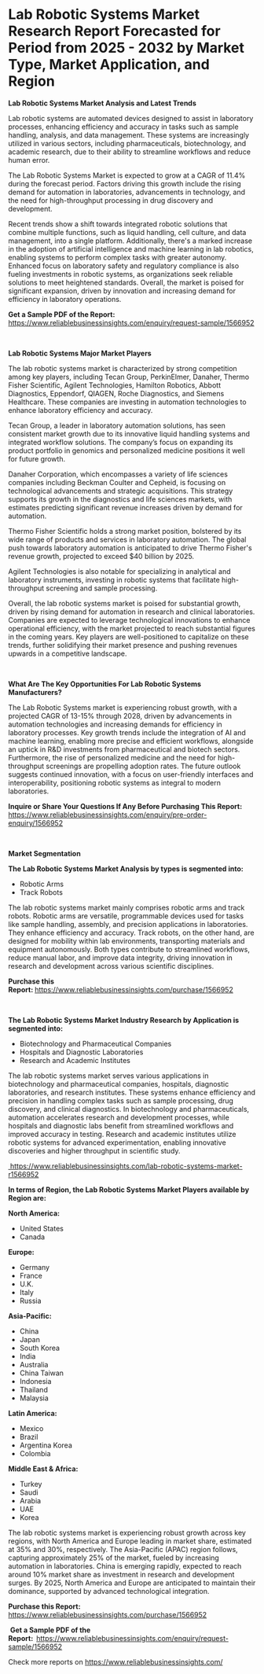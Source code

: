 <p><h1>Lab Robotic Systems Market Research Report Forecasted for Period from 2025 -  2032 by Market Type, Market Application, and Region</h1></p><p><strong>Lab Robotic Systems Market Analysis and Latest Trends</strong></p>
<p><p>Lab robotic systems are automated devices designed to assist in laboratory processes, enhancing efficiency and accuracy in tasks such as sample handling, analysis, and data management. These systems are increasingly utilized in various sectors, including pharmaceuticals, biotechnology, and academic research, due to their ability to streamline workflows and reduce human error.</p><p>The Lab Robotic Systems Market is expected to grow at a CAGR of 11.4% during the forecast period. Factors driving this growth include the rising demand for automation in laboratories, advancements in technology, and the need for high-throughput processing in drug discovery and development. </p><p>Recent trends show a shift towards integrated robotic solutions that combine multiple functions, such as liquid handling, cell culture, and data management, into a single platform. Additionally, there's a marked increase in the adoption of artificial intelligence and machine learning in lab robotics, enabling systems to perform complex tasks with greater autonomy. Enhanced focus on laboratory safety and regulatory compliance is also fueling investments in robotic systems, as organizations seek reliable solutions to meet heightened standards. Overall, the market is poised for significant expansion, driven by innovation and increasing demand for efficiency in laboratory operations.</p></p>
<p><strong>Get a Sample PDF of the Report:&nbsp;</strong> <a href="https://www.reliablebusinessinsights.com/enquiry/request-sample/1566952?utm_campaign=2321&utm_medium=2&utm_source=Github&utm_content=ia&utm_term=22032025&utm_id=lab-robotic-systems">https://www.reliablebusinessinsights.com/enquiry/request-sample/1566952</a></p>
<p>&nbsp;</p>
<p><strong>Lab Robotic Systems Major Market Players</strong></p>
<p><p>The lab robotic systems market is characterized by strong competition among key players, including Tecan Group, PerkinElmer, Danaher, Thermo Fisher Scientific, Agilent Technologies, Hamilton Robotics, Abbott Diagnostics, Eppendorf, QIAGEN, Roche Diagnostics, and Siemens Healthcare. These companies are investing in automation technologies to enhance laboratory efficiency and accuracy.</p><p>Tecan Group, a leader in laboratory automation solutions, has seen consistent market growth due to its innovative liquid handling systems and integrated workflow solutions. The company’s focus on expanding its product portfolio in genomics and personalized medicine positions it well for future growth.</p><p>Danaher Corporation, which encompasses a variety of life sciences companies including Beckman Coulter and Cepheid, is focusing on technological advancements and strategic acquisitions. This strategy supports its growth in the diagnostics and life sciences markets, with estimates predicting significant revenue increases driven by demand for automation.</p><p>Thermo Fisher Scientific holds a strong market position, bolstered by its wide range of products and services in laboratory automation. The global push towards laboratory automation is anticipated to drive Thermo Fisher's revenue growth, projected to exceed $40 billion by 2025.</p><p>Agilent Technologies is also notable for specializing in analytical and laboratory instruments, investing in robotic systems that facilitate high-throughput screening and sample processing.</p><p>Overall, the lab robotic systems market is poised for substantial growth, driven by rising demand for automation in research and clinical laboratories. Companies are expected to leverage technological innovations to enhance operational efficiency, with the market projected to reach substantial figures in the coming years. Key players are well-positioned to capitalize on these trends, further solidifying their market presence and pushing revenues upwards in a competitive landscape.</p></p>
<p>&nbsp;</p>
<p><strong>What Are The Key Opportunities For Lab Robotic Systems Manufacturers?</strong></p>
<p><p>The Lab Robotic Systems market is experiencing robust growth, with a projected CAGR of 13-15% through 2028, driven by advancements in automation technologies and increasing demands for efficiency in laboratory processes. Key growth trends include the integration of AI and machine learning, enabling more precise and efficient workflows, alongside an uptick in R&D investments from pharmaceutical and biotech sectors. Furthermore, the rise of personalized medicine and the need for high-throughput screenings are propelling adoption rates. The future outlook suggests continued innovation, with a focus on user-friendly interfaces and interoperability, positioning robotic systems as integral to modern laboratories.</p></p>
<p><strong>Inquire or Share Your Questions If Any Before Purchasing This Report:</strong> <a href="https://www.reliablebusinessinsights.com/enquiry/pre-order-enquiry/1566952?utm_campaign=2321&utm_medium=2&utm_source=Github&utm_content=ia&utm_term=22032025&utm_id=lab-robotic-systems">https://www.reliablebusinessinsights.com/enquiry/pre-order-enquiry/1566952</a></p>
<p>&nbsp;</p>
<p><strong>Market Segmentation</strong></p>
<p><strong>The Lab Robotic Systems Market Analysis by types is segmented into:</strong></p>
<p><ul><li>Robotic Arms</li><li>Track Robots</li></ul></p>
<p><p>The lab robotic systems market mainly comprises robotic arms and track robots. Robotic arms are versatile, programmable devices used for tasks like sample handling, assembly, and precision applications in laboratories. They enhance efficiency and accuracy. Track robots, on the other hand, are designed for mobility within lab environments, transporting materials and equipment autonomously. Both types contribute to streamlined workflows, reduce manual labor, and improve data integrity, driving innovation in research and development across various scientific disciplines.</p></p>
<p><strong>Purchase this Report:&nbsp;</strong><a href="https://www.reliablebusinessinsights.com/purchase/1566952?utm_campaign=2321&utm_medium=2&utm_source=Github&utm_content=ia&utm_term=22032025&utm_id=lab-robotic-systems">https://www.reliablebusinessinsights.com/purchase/1566952</a></p>
<p>&nbsp;</p>
<p><strong>The Lab Robotic Systems Market Industry Research by Application is segmented into:</strong></p>
<p><ul><li>Biotechnology and Pharmaceutical Companies</li><li>Hospitals and Diagnostic Laboratories</li><li>Research and Academic Institutes</li></ul></p>
<p><p>The lab robotic systems market serves various applications in biotechnology and pharmaceutical companies, hospitals, diagnostic laboratories, and research institutes. These systems enhance efficiency and precision in handling complex tasks such as sample processing, drug discovery, and clinical diagnostics. In biotechnology and pharmaceuticals, automation accelerates research and development processes, while hospitals and diagnostic labs benefit from streamlined workflows and improved accuracy in testing. Research and academic institutes utilize robotic systems for advanced experimentation, enabling innovative discoveries and higher throughput in scientific study.</p></p>
<p><a href="https://www.reliablebusinessinsights.com/lab-robotic-systems-market-r1566952?utm_campaign=2321&utm_medium=2&utm_source=Github&utm_content=ia&utm_term=22032025&utm_id=lab-robotic-systems">&nbsp;https://www.reliablebusinessinsights.com/lab-robotic-systems-market-r1566952</a></p>
<p><strong>In terms of Region, the Lab Robotic Systems Market Players available by Region are:</strong></p>
<p>
    <p> <strong> North America: </strong>
        <ul>
            <li>United States</li>
            <li>Canada</li>
        </ul>
        </p> 
    <p> <strong> Europe: </strong>
        <ul>
            <li>Germany</li>
            <li>France</li>
            <li>U.K.</li>
            <li>Italy</li>
            <li>Russia</li>
        </ul>
        </p> 
    <p> <strong> Asia-Pacific: </strong>
        <ul>
            <li>China</li>
            <li>Japan</li>
            <li>South Korea</li>
            <li>India</li>
            <li>Australia</li>
            <li>China Taiwan</li>
            <li>Indonesia</li>
            <li>Thailand</li>
            <li>Malaysia</li>
        </ul>
        </p> 
    <p> <strong> Latin America: </strong>
        <ul>
            <li>Mexico</li>
            <li>Brazil</li>
            <li>Argentina Korea</li>
            <li>Colombia</li>
        </ul>
        </p> 
    <p> <strong> Middle East & Africa: </strong>
        <ul>
            <li>Turkey</li>
            <li>Saudi</li>
            <li>Arabia</li>
            <li>UAE</li>
            <li>Korea</li>
        </ul>
    </p>
    </p>
<p><p>The lab robotic systems market is experiencing robust growth across key regions, with North America and Europe leading in market share, estimated at 35% and 30%, respectively. The Asia-Pacific (APAC) region follows, capturing approximately 25% of the market, fueled by increasing automation in laboratories. China is emerging rapidly, expected to reach around 10% market share as investment in research and development surges. By 2025, North America and Europe are anticipated to maintain their dominance, supported by advanced technological integration.</p></p>
<p><strong>Purchase this Report: </strong><a href="https://www.reliablebusinessinsights.com/purchase/1566952?utm_campaign=2321&utm_medium=2&utm_source=Github&utm_content=ia&utm_term=22032025&utm_id=lab-robotic-systems">https://www.reliablebusinessinsights.com/purchase/1566952</a></p>
<p>&nbsp;<strong>Get a Sample PDF of the Report:&nbsp;&nbsp;</strong><a href="https://www.reliablebusinessinsights.com/enquiry/request-sample/1566952?utm_campaign=2321&utm_medium=2&utm_source=Github&utm_content=ia&utm_term=22032025&utm_id=lab-robotic-systems">https://www.reliablebusinessinsights.com/enquiry/request-sample/1566952</a></p>
<p><strong></strong></p>
<p>Check more reports on <a href="https://www.reliablebusinessinsights.com/?utm_campaign=2321&utm_medium=2&utm_source=Github&utm_content=ia&utm_term=22032025&utm_id=lab-robotic-systems">https://www.reliablebusinessinsights.com/</a></p>